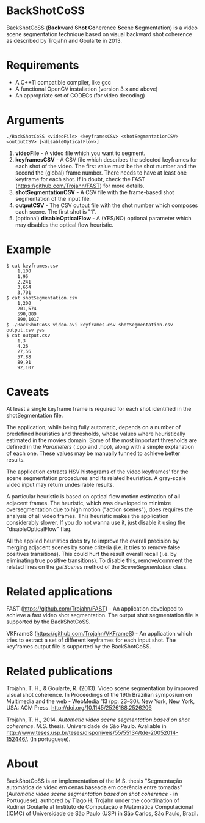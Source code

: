 # BackShotCoSS
BackShotCoSS (**Back**ward **Shot** **Co**herence **S**cene **S**egmentation) is a video scene segmentation technique based on visual backward shot coherence as described by Trojahn and Goularte in 2013.

# Requirements
*	A C++11 compatible compiler, like gcc
*	A functional OpenCV installation (version 3.x and above)
*   An appropriate set of CODECs (for video decoding)

# Arguments
	./BackShotCoSS <videoFile> <keyframesCSV> <shotSegmentationCSV> <outputCSV> [<disableOpticalFlow>]
1. **videoFile** - A video file which you want to segment.
2. **keyframesCSV** - A CSV file which describes the selected keyframes for each shot of the video. The first value must be the shot number and the second the (global) frame number. There needs to have at least one keyframe for each shot. If in doubt, check the FAST (https://github.com/Trojahn/FAST) for more details.
3. **shotSegmentationCSV** - A CSV file with the frame-based shot segmentation of the input file.
4. **outputCSV** - The CSV output file with the shot number which composes each scene. The first shot is "1".
5. (optional) **disableOpticalFlow** - A (YES/NO) optional parameter which may disables the optical flow heuristic.

# Example
	$ cat keyframes.csv
		1,100
		1,95
		2,241
		3,654
		3,701
	$ cat shotSegmentation.csv
		1,200
		201,574
		590,889
		890,1017		
	$ ./BackShotCoSS video.avi keyframes.csv shotSegmentation.csv output.csv yes
	$ cat output.csv
		1,3
		4,26
		27,56
		57,88
		89,91
		92,107

# Caveats
At least a single keyframe frame is required for each shot identified in the shotSegmentation file.

The application, while being fully automatic, depends on a number of predefined heuristics and thresholds, whose values where heuristically estimated in the movies domain. Some of the most important thresholds are defined in the *Parameters* (.cpp and .hpp), along with a simple explanation of each one. These values may be manually tunned to achieve better results.

The application extracts HSV histograms of the video keyframes' for the scene segmentation procedures and its related heuristics. A gray-scale video input may return undesirable results.

A particular heuristic is based on optical flow motion estimation of all adjacent frames. The heuristic, which was developed to minimize oversegmentation due to high motion ("action scenes"), does requires the analysis of all video frames. This heuristic makes the application considerably slower. If you do not wanna use it, just disable it using the "disableOpticalFlow" flag.

All the applied heuristics does try to improve the overall precision by merging adjacent scenes by some criteria (i.e. it tries to remove false positives transitions). This could hurt the result overall recall (i.e. by eliminating true positive transitions). To disable this, remove/comment the related lines on the *getScenes* method of the *SceneSegmentation* class.   

# Related applications
FAST (https://github.com/Trojahn/FAST) - An application developed to achieve a fast video shot segmentation. The output shot segmentation file is supported by the BackShotCoSS.

VKFrameS (https://github.com/Trojahn/VKFrameS) - An application which tries to extract a set of different keyframes for each input shot. The keyframes output file is supported by the BackShotCoSS. 

# Related publications
Trojahn, T. H., & Goularte, R. (2013). Video scene segmentation by improved visual shot coherence. In Proceedings of the 19th Brazilian symposium on Multimedia and the web - WebMedia ’13 (pp. 23–30). New York, New York, USA: ACM Press. http://doi.org/10.1145/2526188.2526206

Trojahn, T. H., 2014. *Automatic video scene segmentation based on shot coherence*. M.S. thesis. Universidade de São Paulo. Avaliable in http://www.teses.usp.br/teses/disponiveis/55/55134/tde-20052014-152446/. (In portuguese).


# About
BackShotCoSS is an implementation of the M.S. thesis "Segmentação automática de vídeo em cenas baseada em coerência entre tomadas" (*Automatic video scene segmentation based on shot coherence* - in Portuguese), authored by Tiago H. Trojahn under the coordination of Rudinei Goularte at Instituto de Computação e Matemática Computacional (ICMC) of Universidade de São Paulo (USP) in São Carlos, São Paulo, Brazil.
